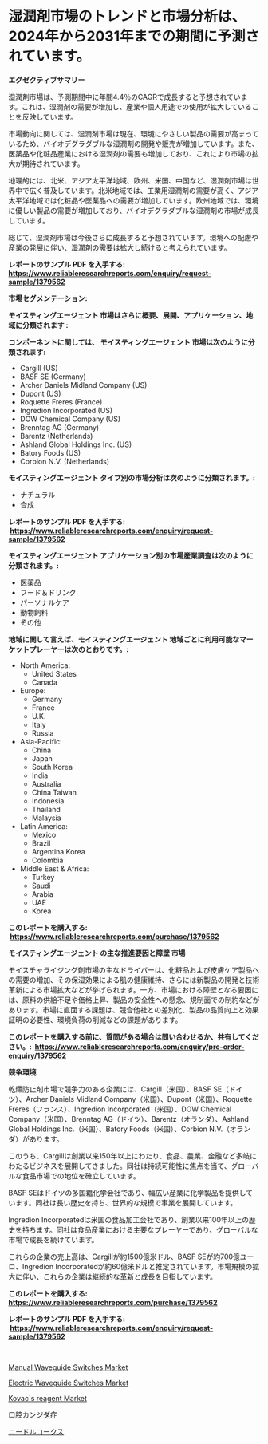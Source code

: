 <p><h1>湿潤剤市場のトレンドと市場分析は、2024年から2031年までの期間に予測されています。</h1></p><p><strong>エグゼクティブサマリー</strong></p>
<p><p>湿潤剤市場は、予測期間中に年間4.4％のCAGRで成長すると予想されています。これは、湿潤剤の需要が増加し、産業や個人用途での使用が拡大していることを反映しています。</p><p>市場動向に関しては、湿潤剤市場は現在、環境にやさしい製品の需要が高まっているため、バイオデグラダブルな湿潤剤の開発や販売が増加しています。また、医薬品や化粧品産業における湿潤剤の需要も増加しており、これにより市場の拡大が期待されています。</p><p>地理的には、北米、アジア太平洋地域、欧州、米国、中国など、湿潤剤市場は世界中で広く普及しています。北米地域では、工業用湿潤剤の需要が高く、アジア太平洋地域では化粧品や医薬品への需要が増加しています。欧州地域では、環境に優しい製品の需要が増加しており、バイオデグラダブルな湿潤剤の市場が成長しています。</p><p>総じて、湿潤剤市場は今後さらに成長すると予想されています。環境への配慮や産業の発展に伴い、湿潤剤の需要は拡大し続けると考えられています。</p></p>
<p><strong>レポートのサンプル PDF を入手する: <a href="https://www.reliableresearchreports.com/enquiry/request-sample/1379562">https://www.reliableresearchreports.com/enquiry/request-sample/1379562</a></strong></p>
<p><strong>市場セグメンテーション:</strong></p>
<p><strong> モイスティングエージェント 市場はさらに概要、展開、アプリケーション、地域に分類されます :</strong></p>
<p><strong>コンポーネントに関しては、 モイスティングエージェント 市場は次のように分類されます: &nbsp;</strong></p>
<p><ul><li>Cargill (US)</li><li>BASF SE (Germany)</li><li>Archer Daniels Midland Company (US)</li><li>Dupont (US)</li><li>Roquette Freres (France)</li><li>Ingredion Incorporated (US)</li><li>DOW Chemical Company (US)</li><li>Brenntag AG (Germany)</li><li>Barentz (Netherlands)</li><li>Ashland Global Holdings Inc. (US)</li><li>Batory Foods (US)</li><li>Corbion N.V. (Netherlands)</li></ul></p>
<p><strong> モイスティングエージェント タイプ別の市場分析は次のように分類されます。:</strong></p>
<p><ul><li>ナチュラル</li><li>合成</li></ul></p>
<p><strong>レポートのサンプル PDF を入手する: &nbsp;<a href="https://www.reliableresearchreports.com/enquiry/request-sample/1379562">https://www.reliableresearchreports.com/enquiry/request-sample/1379562</a></strong></p>
<p><strong> モイスティングエージェント アプリケーション別の市場産業調査は次のように分類されます。:</strong></p>
<p><ul><li>医薬品</li><li>フード＆ドリンク</li><li>パーソナルケア</li><li>動物飼料</li><li>その他</li></ul></p>
<p><strong>地域に関して言えば、モイスティングエージェント 地域ごとに利用可能なマーケットプレーヤーは次のとおりです。:</strong></p>
<p><ul>
    <li>
        North America:
        <ul>
            <li>United States</li>
            <li>Canada</li>
        </ul>
    </li>
    <li>
        Europe:
        <ul>
            <li>Germany</li>
            <li>France</li>
            <li>U.K.</li>
            <li>Italy</li>
            <li>Russia</li>
        </ul>
    </li>
    <li>
        Asia-Pacific:
        <ul>
            <li>China</li>
            <li>Japan</li>
            <li>South Korea</li>
            <li>India</li>
            <li>Australia</li>
            <li>China Taiwan</li>
            <li>Indonesia</li>
            <li>Thailand</li>
            <li>Malaysia</li>
        </ul>
    </li>
    <li>
        Latin America:
        <ul>
            <li>Mexico</li>
            <li>Brazil</li>
            <li>Argentina Korea</li>
            <li>Colombia</li>
        </ul>
    </li>
    <li>
        Middle East & Africa:
        <ul>
            <li>Turkey</li>
            <li>Saudi</li>
            <li>Arabia</li>
            <li>UAE</li>
            <li>Korea</li>
        </ul>
    </li>
    </ul></p>
<p><strong>このレポートを購入する: &nbsp;<a href="https://www.reliableresearchreports.com/purchase/1379562">https://www.reliableresearchreports.com/purchase/1379562</a></strong></p>
<p><strong>モイスティングエージェント の主な推進要因と障壁 市場</strong></p>
<p><p>モイスチャライジング剤市場の主なドライバーは、化粧品および皮膚ケア製品への需要の増加、その保湿効果による肌の健康維持、さらには新製品の開発と技術革新による市場拡大などが挙げられます。一方、市場における障壁となる要因には、原料の供給不足や価格上昇、製品の安全性への懸念、規制面での制約などがあります。市場に直面する課題は、競合他社との差別化、製品の品質向上と効果証明の必要性、環境負荷の削減などの課題があります。</p></p>
<p><strong>このレポートを購入する前に、質問がある場合は問い合わせるか、共有してください。:&nbsp; <a href="https://www.reliableresearchreports.com/enquiry/pre-order-enquiry/1379562">https://www.reliableresearchreports.com/enquiry/pre-order-enquiry/1379562</a></strong></p>
<p><strong>競争環境</strong></p>
<p><p>乾燥防止剤市場で競争力のある企業には、Cargill（米国）、BASF SE（ドイツ）、Archer Daniels Midland Company（米国）、Dupont（米国）、Roquette Freres（フランス）、Ingredion Incorporated（米国）、DOW Chemical Company（米国）、Brenntag AG（ドイツ）、Barentz（オランダ）、Ashland Global Holdings Inc.（米国）、Batory Foods（米国）、Corbion N.V.（オランダ）があります。</p><p>このうち、Cargillは創業以来150年以上にわたり、食品、農業、金融など多岐にわたるビジネスを展開してきました。同社は持続可能性に焦点を当て、グローバルな食品市場での地位を確立しています。</p><p>BASF SEはドイツの多国籍化学会社であり、幅広い産業に化学製品を提供しています。同社は長い歴史を持ち、世界的な規模で事業を展開しています。</p><p>Ingredion Incorporatedは米国の食品加工会社であり、創業以来100年以上の歴史を持ちます。同社は食品産業における主要なプレーヤーであり、グローバルな市場で成長を続けています。</p><p>これらの企業の売上高は、Cargillが約1500億米ドル、BASF SEが約700億ユーロ、Ingredion Incorporatedが約60億米ドルと推定されています。市場規模の拡大に伴い、これらの企業は継続的な革新と成長を目指しています。</p></p>
<p><strong>このレポートを購入する: &nbsp; <a href="https://www.reliableresearchreports.com/purchase/1379562">https://www.reliableresearchreports.com/purchase/1379562</a></strong></p>
<p><strong>レポートのサンプル PDF を入手する: &nbsp;<a href="https://www.reliableresearchreports.com/enquiry/request-sample/1379562">https://www.reliableresearchreports.com/enquiry/request-sample/1379562</a></strong><strong></strong></p>
<p>&nbsp;</p>
<p><p><a href="https://view.publitas.com/reportprime-1/manual-waveguide-switches-market-research-report-the-key-to-successful-business-strategy-forecasted-for-period-from-2024-2031/">Manual Waveguide Switches Market</a></p><p><a href="https://view.publitas.com/reportprime-1/electric-waveguide-switches-market-analysis-and-market-size-global-industry-overview-market-segmentation-and-forecast-2024-to-2031/">Electric Waveguide Switches Market</a></p><p><a href="https://circular-yam-9b9.notion.site/Decoding-the-Kovac-s-reagent-Market-A-Deep-Dive-into-the-Latest-Market-Trends-Market-Segmentation--ddb1ecde8cf441beb0fdfdc41b463b12">Kovac`s reagent Market</a></p><p><a href="https://medium.com/@chandlermcclure1949/%E5%8F%A3%E8%85%94%E3%82%AB%E3%83%B3%E3%82%B8%E3%83%80%E7%97%87%E5%B8%82%E5%A0%B4%E3%83%AC%E3%83%9D%E3%83%BC%E3%83%88%E3%81%A7%E3%81%AF-%E3%81%93%E3%81%AE%E5%B8%82%E5%A0%B4%E3%81%AE%E6%9C%80%E6%96%B0%E3%81%AE%E3%83%88%E3%83%AC%E3%83%B3%E3%83%89%E3%81%A8%E6%88%90%E9%95%B7%E6%A9%9F%E4%BC%9A%E3%81%8C%E6%98%8E%E3%82%89%E3%81%8B%E3%81%AB%E3%81%95%E3%82%8C%E3%81%A6%E3%81%84%E3%81%BE%E3%81%99-1fe32084d22c">口腔カンジダ症</a></p><p><a href="https://medium.com/@andym141978/%E3%83%8B%E3%83%BC%E3%83%89%E3%83%AB%E3%82%B3%E3%83%BC%E3%82%AF%E5%B8%82%E5%A0%B4%E3%81%AE%E5%88%86%E6%9E%90-%E3%82%B0%E3%83%AD%E3%83%BC%E3%83%90%E3%83%AB%E7%94%A3%E6%A5%AD%E3%81%AE%E8%A6%8B%E9%80%9A%E3%81%97%E3%81%A8%E4%BA%88%E6%B8%AC-2024%E5%B9%B4%E3%81%8B%E3%82%892031%E5%B9%B4%E3%81%BE%E3%81%A7-f17d81ea9119">ニードルコークス</a></p></p>